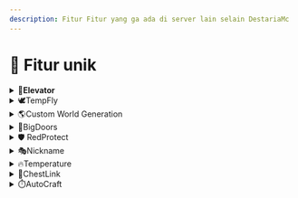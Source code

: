 ```yaml
---
description: Fitur Fitur yang ga ada di server lain selain DestariaMc
---
```


# 🚀 Fitur unik

<details>

<summary>🥏<strong>Elevator</strong></summary>

Elevator bisa dibuat dengan shulker box, chest, dan beberapa wool. Elevator bisa digunakan dengan keybind, Jump(keatas) dan Sneak(kebawah). Recipe Elevator bisa di cari di Crafting table.

</details>

<details>

<summary><span data-gb-custom-inline data-tag="emoji" data-code="1f54a">🕊</span>TempFly</summary>

TempFly atau Temporary Fly adalah fitur gratis yang bisa diakses semua rank di destaria, namun rank rank standar ada batas waktu untuk waktu terbangnya, semakin bagus rank nya semakin tinggi batas waktu nya, tidak seperti server lain yang butuh bayar dulu agar bisa terbang. <mark style="color:blue;">**/fly**</mark>

</details>

<details>

<summary><span data-gb-custom-inline data-tag="emoji" data-code="1f30e">🌎</span>Custom World Generation</summary>

Tahukah kamu bahwa DestariaMc adalah SATU satunya server indonesia yang menggunakan Custom world generator? ini artinya destaria bisa membuat biome biome unik dan structure sctructure secara otomatis dan alami

<img src="../.gitbook/assets/2023-01-31_19.52.31.png" alt="" data-size="original">

</details>

<details>

<summary><span data-gb-custom-inline data-tag="emoji" data-code="1f6aa">🚪</span>BigDoors</summary>

Dengan Fitur ini, kamu dapat mengcustom Pintu mu! kamu dapat membuka dan mentutup pintu dengan animasi yang keren! Hampir tidak ada server lain yang mempunyai Fitur seperti ini, Dengan adanya fitur ini kamu dapat membuat jalan rahasia yang hanya kamu sendiri bisa buka lewat <mark style="color:blue;">**/bdm**</mark>

</details>

<details>

<summary>🛡 RedProtect</summary>

RedProtect atau biasa dipanggil rp adalah fitur yang digunakan untuk ngeclaim area yang sudah ditentukan untuk membuat area yang sudah di claim tidak bisa dihancurkan oleh player lain yang belum di add member di dalam area claim tersebut.\
Jika kamu masih bingung gimana cara untuk ngeclaim rp, kamu bisa ketik <mark style="color:blue;">**/caraclaim**</mark> atau <mark style="color:blue;">**/warp tutorial**</mark> di chat.

</details>

<details>

<summary>🎭Nickname</summary>

Seperti namanya, fitur ini memperbolehkan kamu untuk men-Disguise nickname minecraft kamu menjadi nama yang kamu mau <mark style="color:blue;">**/nick**</mark> (Donatur+ Rank)

</details>

<details>

<summary>🔥Temperature</summary>

Temperature bisa dilihat di scoreboard mu. Temp bisa dipengaruh oleh biome, dan block. \
Jika Temperature mu terlalu tinggi kamu bisa saja mendapatkan Effect slowness 1 sampai slowness 3, jika kamu di dessert kamu bisa sampai terbakar jika terlalu lama di temperature tinggi.\
Jika Temperature mu terlalu rendah, kamu bisa terkena effect beku dan memperlambat jalanmu, kamu juga bisa terkena effect hunger.

</details>

<details>

<summary>💼ChestLink</summary>

Seperti namanya, fitur ChestLink merupakan fitur yang dapat memudahkan penggunanya saat menyimpan barang di Chest dengan cara menghubungkan isi Chest dengan Chest lainnya. \
\
<mark style="color:blue;">**(/chestlink help untuk mengetahui lebih lanjut)**</mark>



</details>

<details>

<summary>⏱️AutoCraft</summary>

Fitur AutoCraft merupakan fitur yang dapat digunakan bersamaan dengan ChestLink. Fitur AutoCraft sendiri digunakan untuk mengcraft suatu barang dengan cepat / auto. Fitur ini hanya dapat digunakan oleh rank Ksatria, Bahaduri, dan rank- rank seterusnya.\
\
<mark style="color:blue;">**(/autochest help untuk mengetahui lebih lanjut)**</mark>\


</details>
